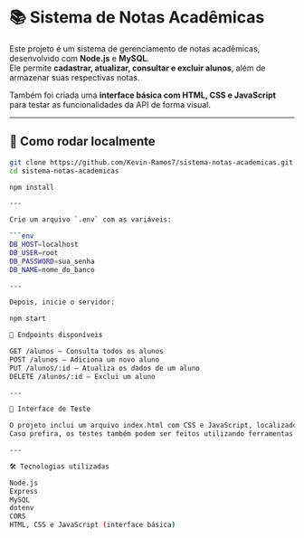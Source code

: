 # 📚 Sistema de Notas Acadêmicas

Este projeto é um sistema de gerenciamento de notas acadêmicas, desenvolvido com **Node.js** e **MySQL**.  
Ele permite **cadastrar, atualizar, consultar e excluir alunos**, além de armazenar suas respectivas notas.

Também foi criada uma **interface básica com HTML, CSS e JavaScript** para testar as funcionalidades da API de forma visual.


---

## 🚀 Como rodar localmente

```bash
git clone https://github.com/Kevin-Ramos7/sistema-notas-academicas.git
cd sistema-notas-academicas

npm install

---

Crie um arquivo `.env` com as variáveis:

```env
DB_HOST=localhost
DB_USER=root
DB_PASSWORD=sua_senha
DB_NAME=nome_do_banco

---

Depois, inicie o servidor:

npm start

📌 Endpoints disponíveis

GET /alunos – Consulta todos os alunos
POST /alunos – Adiciona um novo aluno
PUT /alunos/:id – Atualiza os dados de um aluno
DELETE /alunos/:id – Exclui um aluno

---

🧪 Interface de Teste

O projeto inclui um arquivo index.html com CSS e JavaScript, localizado na raiz ou pasta pública, que pode ser aberto diretamente no navegador para testar os endpoints da API de forma simples e visual.
Caso prefira, os testes também podem ser feitos utilizando ferramentas como Postman ou Insomnia.

---

🛠️ Tecnologias utilizadas

Node.js
Express
MySQL
dotenv
CORS
HTML, CSS e JavaScript (interface básica)





